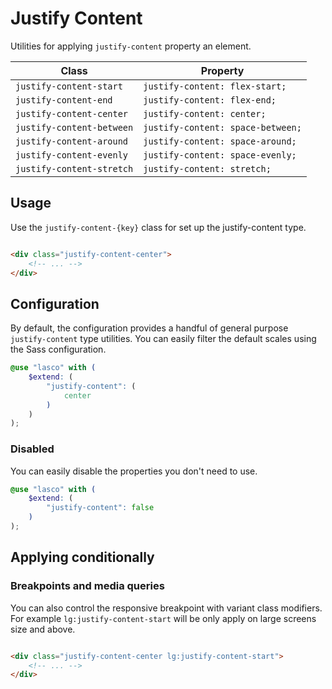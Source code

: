 # Justify Content

Utilities for applying `justify-content` property an element.

| Class                     | Property                          |
|---------------------------|-----------------------------------|
| `justify-content-start`   | `justify-content: flex-start;`    |
| `justify-content-end`     | `justify-content: flex-end;`      |
| `justify-content-center`  | `justify-content: center;`        |
| `justify-content-between` | `justify-content: space-between;` |
| `justify-content-around`  | `justify-content: space-around;`  |
| `justify-content-evenly`  | `justify-content: space-evenly;`  |
| `justify-content-stretch` | `justify-content: stretch;`       |

## Usage

Use the `justify-content-{key}` class for set up the justify-content type.

```html

<div class="justify-content-center">
    <!-- ... -->
</div>
```

## Configuration

By default, the configuration provides a handful of general purpose `justify-content` type utilities. You can easily
filter the default scales using the Sass configuration.

```scss
@use "lasco" with (
    $extend: (
        "justify-content": (
            center
        )
    )
);
```

### Disabled

You can easily disable the properties you don't need to use.

```scss
@use "lasco" with (
    $extend: (
        "justify-content": false
    )
);
```

## Applying conditionally

### Breakpoints and media queries

You can also control the responsive breakpoint with variant class modifiers. For example `lg:justify-content-start` will
be only apply on large screens size and above.

```html

<div class="justify-content-center lg:justify-content-start">
    <!-- ... -->
</div>
```
